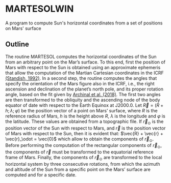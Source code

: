 # MARTESOLWIN

A program to compute Sun's horizontal coordinates from a set of positions on Mars' surface

## Outline

The routine MARTESOL computes the horizontal coordinates of the Sun from an arbitrary point on the Mar’s surface. To this end, first the position of Mars with respect to the Sun is obtained using an approximate ephemeris that allow the computation of the Martian Cartesian coordinates in the ICRF [(Standish, 1992)](https://ssd.jpl.nasa.gov/planets/approx_pos.html). In a second step, the routine computes the angles that specify the orientation of the Mars figure also in the ICRF, i.e., the right ascension and declination of the planet’s north pole, and its proper rotation angle, based on the fit given by [Archinal et al. (2018)](https://link.springer.com/article/10.1007/s10569-017-9805-5). The first two angles are then transformed to the obliquity and the ascending node of the body equator of date with respect to the Earth Equinox at J2000.0. Let $\vec{R} = \left(R+h; \lambda; \varphi \right)$ be the position vector of a point on Mars’ surface, where $R$ is the reference radius of Mars, $h$ is the height above $R$, $\lambda$ is the longitude and $\varphi$ is the latitude. These values are obtained from a topographic file. If $\vec{r}_\odot$ is the position vector of the Sun with respect to Mars, and $\vec{r}$ is the position vector of Mars with respect to the Sun, then it is evident that: $\vec{R} + \vec{r} + \vec{r}_\odot = \vec{0}$ which allow to obtain the components of $\vec{r}_\odot$. Before performing the computation of the rectangular components of $\vec{r}_\odot$, the components of $\vec{r}$ must be transformed to the equatorial reference frame of Mars. Finally, the components of $\vec{r}_\odot$ are transformed to the local horizontal system by three consecutive rotations, from which the azimuth and altitude of the Sun from a specific point on the Mars’ surface are computed and for a specific date.